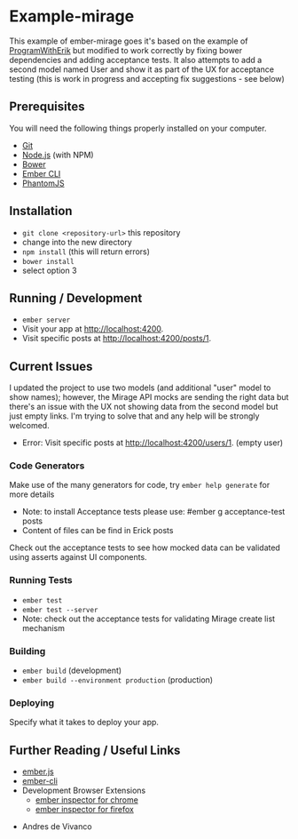 # Example-mirage

This example of ember-mirage goes it's based on the example of [ProgramWithErik](http://www.programwitherik.com) but modified to work correctly by fixing bower dependencies and adding acceptance tests.  It also attempts to add a second model named User and show it as part of the UX for acceptance testing (this is work in progress and accepting fix suggestions - see below)

## Prerequisites

You will need the following things properly installed on your computer.

* [Git](http://git-scm.com/)
* [Node.js](http://nodejs.org/) (with NPM)
* [Bower](http://bower.io/)
* [Ember CLI](http://www.ember-cli.com/)
* [PhantomJS](http://phantomjs.org/)

## Installation

* `git clone <repository-url>` this repository
* change into the new directory
* `npm install`   (this will return errors)
* `bower install`
*  select option 3

## Running / Development

* `ember server`
* Visit your app at [http://localhost:4200](http://localhost:4200).
* Visit specific posts at [http://localhost:4200/posts/1](http://localhost:4200/posts/1).


## Current Issues

I updated the project to use two models (and additional "user" model to show names); however, the Mirage API mocks are sending the right data but there's an issue with the UX not showing data from the second model but just empty links.  I'm trying to solve that and any help will be strongly welcomed. 

* Error:  Visit specific posts at [http://localhost:4200/users/1](http://localhost:4200/users/1). (empty user)


### Code Generators

Make use of the many generators for code, try `ember help generate` for more details
* Note:  to install Acceptance tests please use:   #ember g acceptance-test posts
* Content of files can be find in Erick posts

Check out the acceptance tests to see how mocked data can be validated using asserts against UI components.

### Running Tests

* `ember test`
* `ember test --server`
*  Note:  check out the acceptance tests for validating Mirage create list mechanism

### Building

* `ember build` (development)
* `ember build --environment production` (production)

### Deploying

Specify what it takes to deploy your app.

## Further Reading / Useful Links

* [ember.js](http://emberjs.com/)
* [ember-cli](http://www.ember-cli.com/)
* Development Browser Extensions
  * [ember inspector for chrome](https://chrome.google.com/webstore/detail/ember-inspector/bmdblncegkenkacieihfhpjfppoconhi)
  * [ember inspector for firefox](https://addons.mozilla.org/en-US/firefox/addon/ember-inspector/)
  
- Andres de Vivanco

